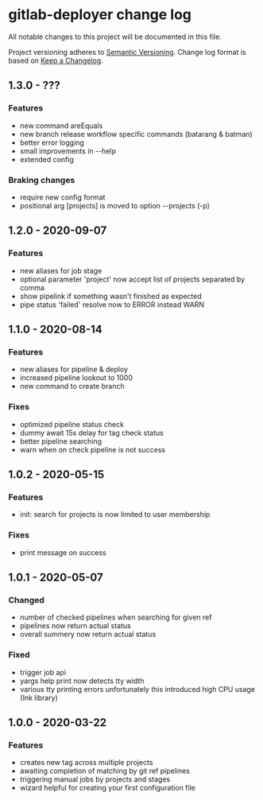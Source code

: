 # gitlab-deployer change log

All notable changes to this project will be documented in this file.

Project versioning adheres to [Semantic Versioning](http://semver.org/).
Change log format is based on [Keep a Changelog](http://keepachangelog.com/).

## 1.3.0 - ???
### Features
- new command areEquals
- new branch release workflow specific commands (batarang & batman)
- better error logging
- small improvements in  --help
- extended config
### Braking changes
- require new config format
- positional arg [projects] is moved to option --projects (-p)

## 1.2.0 - 2020-09-07
### Features
- new aliases for job stage
- optional parameter 'project' now accept list of projects separated by comma
- show pipelink if something wasn't finished as expected
- pipe status 'failed' resolve now to ERROR instead WARN

## 1.1.0 - 2020-08-14
### Features
- new aliases for pipeline & deploy
- increased pipeline lookout to 1000
- new command to create branch
### Fixes
- optimized pipeline status check
- dummy await 15s delay for tag check status
- better pipeline searching
- warn when on check pipeline is not success

## 1.0.2 - 2020-05-15
### Features
- init: search for projects is now limited to user membership
### Fixes
- print message on success

## 1.0.1 - 2020-05-07
### Changed
- number of checked pipelines when searching for given ref
- pipelines now return actual status
- overall summery now return actual status
### Fixed
- trigger job api
- yargs help print now detects tty width
- various tty printing errors unfortunately this introduced high CPU usage (Ink library)

## 1.0.0 - 2020-03-22
### Features
- creates new tag across multiple projects
- awaiting completion of matching by git ref pipelines
- triggering manual jobs by projects and stages 
- wizard helpful for creating your first configuration file

